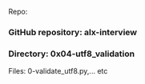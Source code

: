 Repo:

### GitHub repository: alx-interview
### Directory: 0x04-utf8_validation
Files: 0-validate_utf8.py,... etc